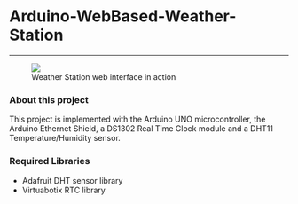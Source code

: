 <h1>Arduino-WebBased-Weather-Station</h1>
<hr>
<figure>
  <img src = "https://user-images.githubusercontent.com/11696874/78469800-f15ea700-772c-11ea-9fcb-70e8d113f4eb.png">
  <figcaption> Weather Station web interface in action</figcaption>
</figure>

<h3>About this project</h3>
  <p>This project is implemented with the Arduino UNO microcontroller, the Arduino Ethernet Shield, a DS1302 Real Time Clock module and a DHT11 Temperature/Humidity sensor.</p>

<h3>Required Libraries</h3>
<ul>
  <li><a ref = "https://github.com/adafruit/DHT-sensor-library">Adafruit DHT sensor library</li>
  <li><a ref = "https://github.com/chrisfryer78/ArduinoRTClibrary">Virtuabotix RTC library</li>
</ul>
